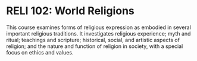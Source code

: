 # RELI 102: World Religions

This course examines forms of religious expression as embodied in several important religious traditions. It investigates religious experience; myth and ritual; teachings and scripture; historical, social, and artistic aspects of religion; and the nature and function of religion in society, with a special focus on ethics and values.